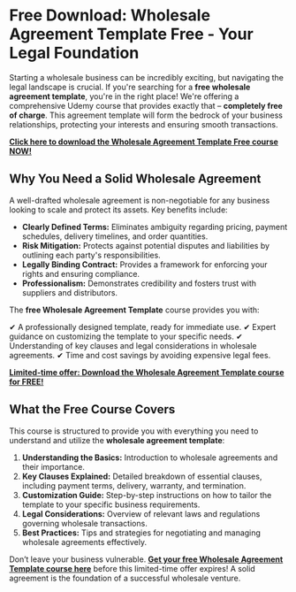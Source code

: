 # Free Download: Wholesale Agreement Template Free - Your Legal Foundation

Starting a wholesale business can be incredibly exciting, but navigating the legal landscape is crucial. If you're searching for a **free wholesale agreement template**, you're in the right place! We're offering a comprehensive Udemy course that provides exactly that – **completely free of charge**. This agreement template will form the bedrock of your business relationships, protecting your interests and ensuring smooth transactions.

[**Click here to download the Wholesale Agreement Template Free course NOW!**](https://udemywork.com/wholesale-agreement-template-free)

## Why You Need a Solid Wholesale Agreement

A well-drafted wholesale agreement is non-negotiable for any business looking to scale and protect its assets. Key benefits include:

*   **Clearly Defined Terms:** Eliminates ambiguity regarding pricing, payment schedules, delivery timelines, and order quantities.
*   **Risk Mitigation:** Protects against potential disputes and liabilities by outlining each party's responsibilities.
*   **Legally Binding Contract:** Provides a framework for enforcing your rights and ensuring compliance.
*   **Professionalism:** Demonstrates credibility and fosters trust with suppliers and distributors.

The **free Wholesale Agreement Template** course provides you with:

✔ A professionally designed template, ready for immediate use.
✔ Expert guidance on customizing the template to your specific needs.
✔ Understanding of key clauses and legal considerations in wholesale agreements.
✔ Time and cost savings by avoiding expensive legal fees.

[**Limited-time offer: Download the Wholesale Agreement Template course for FREE!**](https://udemywork.com/wholesale-agreement-template-free)

## What the Free Course Covers

This course is structured to provide you with everything you need to understand and utilize the **wholesale agreement template**:

1.  **Understanding the Basics:** Introduction to wholesale agreements and their importance.
2.  **Key Clauses Explained:** Detailed breakdown of essential clauses, including payment terms, delivery, warranty, and termination.
3.  **Customization Guide:** Step-by-step instructions on how to tailor the template to your specific business requirements.
4.  **Legal Considerations:** Overview of relevant laws and regulations governing wholesale transactions.
5.  **Best Practices:** Tips and strategies for negotiating and managing wholesale agreements effectively.

Don’t leave your business vulnerable. **[Get your free Wholesale Agreement Template course here](https://udemywork.com/wholesale-agreement-template-free)** before this limited-time offer expires! A solid agreement is the foundation of a successful wholesale venture.
